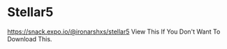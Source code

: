 # Stellar5
https://snack.expo.io/@ironarshxs/stellar5
View This If You Don't Want To Download This.
